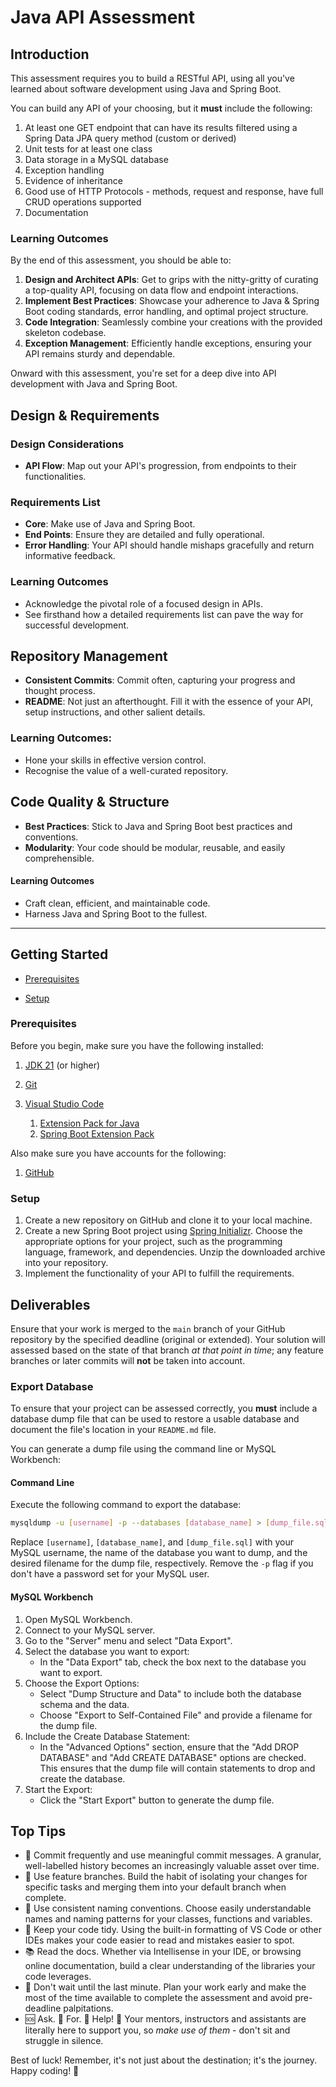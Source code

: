 # Java API Assessment

## Introduction
This assessment requires you to build a RESTful API, using all you've learned about software development using Java and Spring Boot.

You can build any API of your choosing, but it **must** include the following:

1. At least one GET endpoint that can have its results filtered using a Spring Data JPA query method (custom or derived)
2. Unit tests for at least one class
3. Data storage in a MySQL database
4. Exception handling
5. Evidence of inheritance
6. Good use of HTTP Protocols - methods, request and response, have full CRUD operations supported
7. Documentation

### Learning Outcomes

By the end of this assessment, you should be able to:

1. **Design and Architect APIs**: Get to grips with the nitty-gritty of curating a top-quality API, focusing on data flow and endpoint interactions.
1. **Implement Best Practices**: Showcase your adherence to Java & Spring Boot coding standards, error handling, and optimal project structure.
1. **Code Integration**: Seamlessly combine your creations with the provided skeleton codebase.
1. **Exception Management**: Efficiently handle exceptions, ensuring your API remains sturdy and dependable.

Onward with this assessment, you're set for a deep dive into API development with Java and Spring Boot.

## Design & Requirements

### Design Considerations
- **API Flow**: Map out your API's progression, from endpoints to their functionalities.

### Requirements List
- **Core**: Make use of Java and Spring Boot.
- **End Points**: Ensure they are detailed and fully operational.
- **Error Handling**: Your API should handle mishaps gracefully and return informative feedback.

### Learning Outcomes
- Acknowledge the pivotal role of a focused design in APIs.
- See firsthand how a detailed requirements list can pave the way for successful development.

## Repository Management

- **Consistent Commits**: Commit often, capturing your progress and thought process.
- **README**: Not just an afterthought. Fill it with the essence of your API, setup instructions, and other salient details.

### **Learning Outcomes:**
- Hone your skills in effective version control.
- Recognise the value of a well-curated repository.

## Code Quality & Structure

- **Best Practices**: Stick to Java and Spring Boot best practices and conventions.
- **Modularity**: Your code should be modular, reusable, and easily comprehensible.

#### Learning Outcomes
- Craft clean, efficient, and maintainable code.
- Harness Java and Spring Boot to the fullest.

---

## Getting Started

- [Prerequisites](#prerequisites)

- [Setup](#setup)

### Prerequisites

Before you begin, make sure you have the following installed:

1. [JDK 21](https://learn.microsoft.com/en-gb/java/openjdk/download#openjdk-21) (or higher)

2. [Git](https://git-scm.com/downloads)

3. [Visual Studio Code](https://code.visualstudio.com/Download)
   1. [Extension Pack for Java](https://marketplace.visualstudio.com/items?itemName=vscjava.vscode-java-pack)
   2. [Spring Boot Extension Pack](https://marketplace.visualstudio.com/items?itemName=vmware.vscode-boot-dev-pack)

Also make sure you have accounts for the following:

1. [GitHub](https://github.com/signup)

### Setup

1. Create a new repository on GitHub and clone it to your local machine.
2. Create a new Spring Boot project using [Spring Initializr](https://start.spring.io/). Choose the appropriate options for your project, such as the programming language, framework, and dependencies. Unzip the downloaded archive into your repository.
3. Implement the functionality of your API to fulfill the requirements.

## **Deliverables**

Ensure that your work is merged to the `main` branch of your GitHub repository by the specified deadline (original or extended). Your solution will assessed based on the state of that branch *at that point in time*; any feature branches or later commits will **not** be taken into account.

### Export Database

To ensure that your project can be assessed correctly, you **must** include a database dump file that can be used to restore a usable database and document the file's location in your `README.md` file.

You can generate a dump file using the command line or MySQL Workbench:

#### Command Line

Execute the following command to export the database:

```sh
mysqldump -u [username] -p --databases [database_name] > [dump_file.sql]
```

Replace `[username]`, `[database_name]`, and `[dump_file.sql]` with your MySQL username, the name of the database you want to dump, and the desired filename for the dump file, respectively. Remove the `-p` flag if you don't have a password set for your MySQL user.

#### MySQL Workbench

1. Open MySQL Workbench.
2. Connect to your MySQL server.
3. Go to the "Server" menu and select "Data Export".
4. Select the database you want to export:
   - In the "Data Export" tab, check the box next to the database you want to export.
5. Choose the Export Options:
   - Select "Dump Structure and Data" to include both the database schema and the data.
   - Choose "Export to Self-Contained File" and provide a filename for the dump file.
6. Include the Create Database Statement:
   - In the "Advanced Options" section, ensure that the "Add DROP DATABASE" and "Add CREATE DATABASE" options are checked. This ensures that the dump file will contain statements to drop and create the database.
7. Start the Export:
   - Click the "Start Export" button to generate the dump file.


## Top Tips

- :camera_flash: Commit frequently and use meaningful commit messages. A granular, well-labelled history becomes an increasingly valuable asset over time.
- :cactus: Use feature branches. Build the habit of isolating your changes for specific tasks and merging them into your default branch when complete.
- :vertical_traffic_light: Use consistent naming conventions. Choose easily understandable names and naming patterns for your classes, functions and variables.
- :triangular_ruler: Keep your code tidy. Using the built-in formatting of VS Code or other IDEs makes your code easier to read and mistakes easier to spot.
- :books: Read the docs. Whether via Intellisense in your IDE, or browsing online documentation, build a clear understanding of the libraries your code leverages.
- :calendar: Don't wait until the last minute. Plan your work early and make the most of the time available to complete the assessment and avoid pre-deadline palpitations.
- :sos: Ask. :clap: For. :clap: Help! :clap: Your mentors, instructors and assistants are literally here to support you, so *make use of them* - don't sit and struggle in silence.

Best of luck! Remember, it's not just about the destination; it's the journey. Happy coding! 🚀
